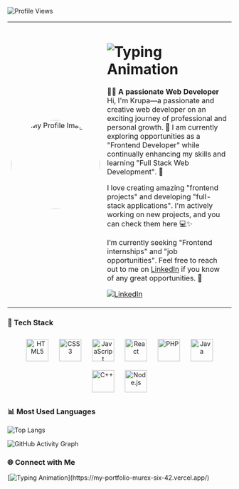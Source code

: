 

![Profile Views](https://komarev.com/ghpvc/?username=Krupa2205&color=blueviolet)



<div align="center">
  <!-- About Me Section -->
  <table>
    <tr>
      <!-- Profile Image on Left -->
      <td align="center" width="200">
        <img src="https://github.com/user-attachments/assets/99f65d1a-27bc-4866-9ca6-c2f5627d269f
" alt="My Profile Image" width="200" style="border-radius: 50%;">
      </td>
      <!-- About Me with Typing Animation on Right -->
      <td align="left" valign="middle">
        <h1>
          <img src="https://readme-typing-svg.herokuapp.com?font=Fira+Code&size=24&pause=1000&color=B3C8CF&width=500&lines=Hi+there!+👋+I'm+Krupa.;A+Creative+Web+Developer.;Welcome+to+my+GitHub+Profile!" alt="Typing Animation">
        </h1>
        <p>
          👨‍💻 <strong>A passionate Web Developer</strong>
          Hi, I'm Krupa—a passionate and creative web developer on an exciting journey of professional and personal growth. 🌱 I am currently exploring opportunities as a "Frontend Developer" while continually enhancing my skills and learning "Full Stack Web Development". 🚀

I love creating amazing "frontend projects" and developing "full-stack applications". I'm actively working on new projects, and you can check them here 💻✨

I’m currently seeking "Frontend internships" and "job opportunities". Feel free to reach out to me on [LinkedIn](https://www.linkedin.com/in/kaklotar-k/) if you know of any great opportunities. 🙌
        </p>
        <p>
          <a href="https://www.linkedin.com/in/your-linkedin-profile/" target="_blank">
            <img src="https://img.shields.io/badge/-LinkedIn-blue?style=for-the-badge&logo=linkedin" alt="LinkedIn">
          </a>
        </p>
      </td>
    </tr>
  </table>
</div>





### 🌟 Tech Stack
<div align="center">
  <img src="https://cdn.jsdelivr.net/gh/devicons/devicon/icons/html5/html5-original.svg" width="50" height="50" alt="HTML5" style="margin: 10px; transform: scale(1); transition: transform 0.3s;" onmouseover="this.style.transform='scale(1.2)'" onmouseout="this.style.transform='scale(1)'" />
  <img src="https://cdn.jsdelivr.net/gh/devicons/devicon/icons/css3/css3-original.svg" width="50" height="50" alt="CSS3" style="margin: 10px;" />
  <img src="https://cdn.jsdelivr.net/gh/devicons/devicon/icons/javascript/javascript-original.svg" width="50" height="50" alt="JavaScript" style="margin: 10px;" />
  <img src="https://cdn.jsdelivr.net/gh/devicons/devicon/icons/react/react-original.svg" width="50" height="50" alt="React" style="margin: 10px;" />
  <img src="https://cdn.jsdelivr.net/gh/devicons/devicon/icons/php/php-original.svg" width="50" height="50" alt="PHP" style="margin: 10px;" />
  <img src="https://cdn.jsdelivr.net/gh/devicons/devicon/icons/java/java-original.svg" width="50" height="50" alt="Java" style="margin: 10px;" />
  <img src="https://cdn.jsdelivr.net/gh/devicons/devicon/icons/cplusplus/cplusplus-original.svg" width="50" height="50" alt="C++" style="margin: 10px;" />
  <img src="https://cdn.jsdelivr.net/gh/devicons/devicon/icons/nodejs/nodejs-original.svg" width="50" height="50" alt="Node.js" style="margin: 10px;" />
</div>

### 📊 Most Used Languages

![Top Langs](https://github-readme-stats.vercel.app/api/top-langs/?username=Krupa2205&layout=compact&langs_count=8&theme=radical)

![GitHub Activity Graph](https://github-readme-activity-graph.vercel.app/graph?username=Krupa2205&theme=react-dark&hide_border=true)



### 🌐 Connect with Me
[![Typing Animation](https://readme-typing-svg.herokuapp.com?font=Fira+Code&size=18&pause=1000&color=FF6347&width=435&lines=Click+Here+to+Visit+My+Portfolio!)](https://my-portfolio-murex-six-42.vercel.app/)








